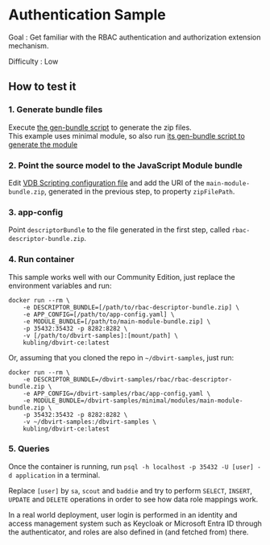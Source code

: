 # Authentication Sample

Goal
: Get familiar with the RBAC authentication and authorization extension mechanism.

Difficulty
: Low

## How to test it

### 1. Generate bundle files
Execute [the gen-bundle script](gen-bundles.sh) to generate the zip files.
<br/>
This example uses minimal module, so also run [its gen-bundle script to generate the module](../minimal/gen-bundles.sh)

### 2. Point the source model to the JavaScript Module bundle 
Edit [VDB Scripting configuration file](descriptor/vdb/scripting/js-config.yaml) and add the URI of the 
`main-module-bundle.zip`, generated in the previous step, to property `zipFilePath`.

### 3. app-config
Point `descriptorBundle` to the file generated in the first step, called `rbac-descriptor-bundle.zip`.

### 4. Run container
This sample works well with our Community Edition, just replace the environment variables and run:

```
docker run --rm \ 
    -e DESCRIPTOR_BUNDLE=[/path/to/rbac-descriptor-bundle.zip] \
    -e APP_CONFIG=[/path/to/app-config.yaml] \
    -e MODULE_BUNDLE=[/path/to/main-module-bundle.zip] \
    -p 35432:35432 -p 8282:8282 \
    -v [/path/to/dbvirt-samples]:[mount/path] \
    kubling/dbvirt-ce:latest
```

Or, assuming that you cloned the repo in `~/dbvirt-samples`, just run:
```
docker run --rm \
    -e DESCRIPTOR_BUNDLE=/dbvirt-samples/rbac/rbac-descriptor-bundle.zip \
    -e APP_CONFIG=/dbvirt-samples/rbac/app-config.yaml \
    -e MODULE_BUNDLE=/dbvirt-samples/minimal/modules/main-module-bundle.zip \
    -p 35432:35432 -p 8282:8282 \
    -v ~/dbvirt-samples:/dbvirt-samples \
    kubling/dbvirt-ce:latest
```

### 5. Queries
Once the container is running, run `psql -h localhost -p 35432 -U [user] -d application` in a terminal. 

Replace `[user]` by `sa`, `scout` and `baddie` and try to perform `SELECT`, `INSERT`, `UPDATE` and `DELETE`
operations in order to see how data role mappings work.

In a real world deployment, user login is performed in an identity and access management 
system such as Keycloak or Microsoft Entra ID through the authenticator, and roles are also defined in (and fetched from) there.
